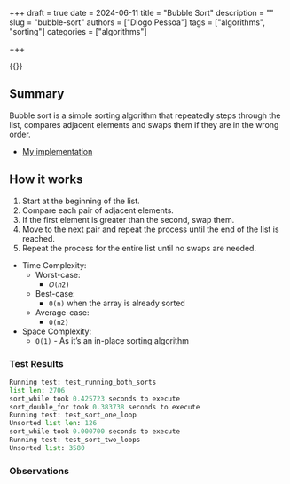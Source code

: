 +++
draft = true
date = 2024-06-11
title = "Bubble Sort"
description = ""
slug = "bubble-sort"
authors = ["Diogo Pessoa"]
tags = ["algorithms", "sorting"]
categories = ["algorithms"]

+++


{{<toc>}}

## Summary

Bubble sort is a simple sorting algorithm that repeatedly steps through the list,
compares adjacent elements and swaps them if they are in the wrong order.


- [My implementation](https://github.com/diogo-pessoa/coding-exercises-for-interviews/tree/main/algorithms/bubblesort)

## How it works

1. Start at the beginning of the list.
2. Compare each pair of adjacent elements.
3. If the first element is greater than the second, swap them.
4. Move to the next pair and repeat the process until the end of the list is reached.
5. Repeat the process for the entire list until no swaps are needed.

* Time Complexity:
    * Worst-case:
        * `𝑂(𝑛2)`
    * Best-case:
        * `O(n)` when the array is already sorted
    * Average-case:
        * `O(n2)`
* Space Complexity:
    * `O(1)` - As it’s an in-place sorting algorithm

### Test Results

```python
Running test: test_running_both_sorts
list len: 2706
sort_while took 0.425723 seconds to execute
sort_double_for took 0.383738 seconds to execute
Running test: test_sort_one_loop
Unsorted list len: 126
sort_while took 0.000700 seconds to execute
Running test: test_sort_two_loops
Unsorted list: 3580
```

### Observations
